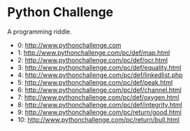 # Python Challenge

A programming riddle.

- 0: http://www.pythonchallenge.com
- 1: http://www.pythonchallenge.com/pc/def/map.html
- 2: http://www.pythonchallenge.com/pc/def/ocr.html
- 3: http://www.pythonchallenge.com/pc/def/equality.html
- 4: http://www.pythonchallenge.com/pc/def/linkedlist.php
- 5: http://www.pythonchallenge.com/pc/def/peak.html
- 6: http://www.pythonchallenge.com/pc/def/channel.html
- 7: http://www.pythonchallenge.com/pc/def/oxygen.html
- 8: http://www.pythonchallenge.com/pc/def/integrity.html
- 9: http://www.pythonchallenge.com/pc/return/good.html
- 10: http://www.pythonchallenge.com/pc/return/bull.html
